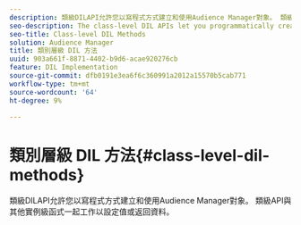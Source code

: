 ```yaml
---
description: 類級DILAPI允許您以寫程式方式建立和使用Audience Manager對象。 類級API與其他實例級函式一起工作以設定值或返回資料。
seo-description: The class-level DIL APIs let you programmatically create and work with Audience Manager objects. The class-level APIs work with the other instance-level functions to set values or return data.
seo-title: Class-level DIL Methods
solution: Audience Manager
title: 類別層級 DIL 方法
uuid: 903a661f-8871-4402-b9d6-acae920276cb
feature: DIL Implementation
source-git-commit: dfb0191e3ea6f6c360991a2012a15570b5cab771
workflow-type: tm+mt
source-wordcount: '64'
ht-degree: 9%

---
```



# 類別層級 DIL 方法{#class-level-dil-methods}

類級DILAPI允許您以寫程式方式建立和使用Audience Manager對象。 類級API與其他實例級函式一起工作以設定值或返回資料。

<!-- 

c_dil_overview.xml

 -->

